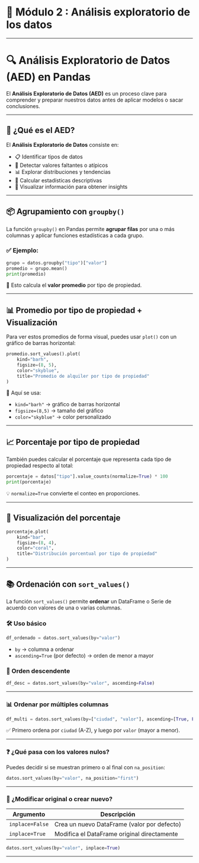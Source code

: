 # 🐼 Módulo 2 : Análisis exploratorio de los datos
---

# 🔍 Análisis Exploratorio de Datos (AED) en Pandas

El **Análisis Exploratorio de Datos (AED)** es un proceso clave para comprender y preparar nuestros datos antes de aplicar modelos o sacar conclusiones. 

---

## 🧠 ¿Qué es el AED?

El **Análisis Exploratorio de Datos** consiste en:

- 📋 Identificar tipos de datos
- 🔎 Detectar valores faltantes o atípicos
- 📊 Explorar distribuciones y tendencias
- 🧮 Calcular estadísticas descriptivas
- 🎨 Visualizar información para obtener insights

---

## 📦 Agrupamiento con `groupby()`

La función `groupby()` en Pandas permite **agrupar filas** por una o más columnas y aplicar funciones estadísticas a cada grupo.

### ✅ Ejemplo:

```python
grupo = datos.groupby("tipo")["valor"]
promedio = grupo.mean()
print(promedio)
````

🎯 Esto calcula el **valor promedio** por tipo de propiedad.

---

## 📊 Promedio por tipo de propiedad + Visualización

Para ver estos promedios de forma visual, puedes usar `plot()` con un gráfico de barras horizontal:

```python
promedio.sort_values().plot(
    kind="barh", 
    figsize=(8, 5), 
    color="skyblue", 
    title="Promedio de alquiler por tipo de propiedad"
)
```

📌 Aquí se usa:

* `kind="barh"` → gráfico de barras horizontal
* `figsize=(8,5)` → tamaño del gráfico
* `color="skyblue"` → color personalizado

---

## 📈 Porcentaje por tipo de propiedad

También puedes calcular el porcentaje que representa cada tipo de propiedad respecto al total:

```python
porcentaje = datos["tipo"].value_counts(normalize=True) * 100
print(porcentaje)
```

💡 `normalize=True` convierte el conteo en proporciones.

---

## 🎨 Visualización del porcentaje

```python
porcentaje.plot(
    kind="bar", 
    figsize=(8, 4), 
    color="coral", 
    title="Distribución porcentual por tipo de propiedad"
)
```

---

## 📚 Ordenación con `sort_values()`

La función `sort_values()` permite **ordenar** un DataFrame o Serie de acuerdo con valores de una o varias columnas.

### 🛠️ Uso básico

```python
df_ordenado = datos.sort_values(by="valor")
```

* `by` → columna a ordenar
* `ascending=True` (por defecto) → orden de menor a mayor

### 🔄 Orden descendente

```python
df_desc = datos.sort_values(by="valor", ascending=False)
```

---

### 📊 Ordenar por múltiples columnas

```python
df_multi = datos.sort_values(by=["ciudad", "valor"], ascending=[True, False])
```

✅ Primero ordena por `ciudad` (A-Z), y luego por `valor` (mayor a menor).

---

### ❓ ¿Qué pasa con los valores nulos?

Puedes decidir si se muestran primero o al final con `na_position`:

```python
datos.sort_values(by="valor", na_position="first")
```

---

### 🔄 ¿Modificar original o crear nuevo?

| Argumento       | Descripción                                 |
| --------------- | ------------------------------------------- |
| `inplace=False` | Crea un nuevo DataFrame (valor por defecto) |
| `inplace=True`  | Modifica el DataFrame original directamente |

```python
datos.sort_values(by="valor", inplace=True)
```
---
